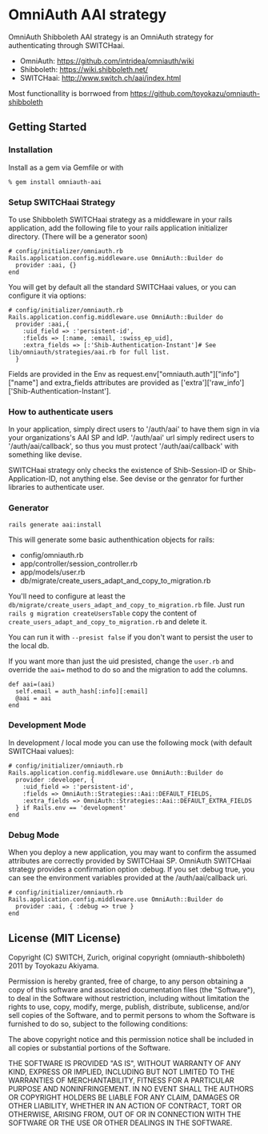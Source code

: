 # OmniAuth AAI strategy

OmniAuth Shibboleth AAI strategy is an OmniAuth strategy for authenticating through SWITCHaai. 

- OmniAuth: https://github.com/intridea/omniauth/wiki
- Shibboleth: https://wiki.shibboleth.net/
- SWITCHaai: http://www.switch.ch/aai/index.html

Most functionallity is borrwoed from https://github.com/toyokazu/omniauth-shibboleth

## Getting Started

### Installation

Install as a gem via Gemfile or with

    % gem install omniauth-aai

### Setup SWITCHaai Strategy

To use Shibboleth SWITCHaai strategy as a middleware in your rails application, add the following file to your rails application initializer directory. (There will be a generator soon)


    # config/initializer/omniauth.rb
    Rails.application.config.middleware.use OmniAuth::Builder do
      provider :aai, {}
    end

You will get by default all the standard SWITCHaai values, or you can configure it via options:

    # config/initializer/omniauth.rb
    Rails.application.config.middleware.use OmniAuth::Builder do
      provider :aai,{
        :uid_field => :'persistent-id',
        :fields => [:name, :email, :swiss_ep_uid],
        :extra_fields => [:'Shib-Authentication-Instant']# See lib/omniauth/strategies/aai.rb for full list.
      }

Fields are provided in the Env as request.env["omniauth.auth"]["info"]["name"] and extra_fields attributes are provided as ['extra']['raw_info']['Shib-Authentication-Instant'].

### How to authenticate users

In your application, simply direct users to '/auth/aai' to have them sign in via your organizations's AAI SP and IdP. '/auth/aai' url simply redirect users to '/auth/aai/callback', so thus you must protect '/auth/aai/callback' with something like devise.

SWITCHaai strategy only checks the existence of Shib-Session-ID or Shib-Application-ID, not anything else. See devise or the genrator for further libraries to authenticate user.

### Generator

    rails generate aai:install

This will generate some basic authenthication objects for rails: 

* config/omniauth.rb
* app/controller/session_controller.rb
* app/models/user.rb
* db/migrate/create_users_adapt_and_copy_to_migration.rb

You'll need to configure at least the `db/migrate/create_users_adapt_and_copy_to_migration.rb` file. Just run `rails g migration createUsersTable` copy the content of `create_users_adapt_and_copy_to_migration.rb` and delete it. 

You can run it with `--presist false` if you don't want to persist the user to the local db. 

If you want more than just the uid presisted, change the `user.rb` and override the `aai=` method to do so and the migration to add the columns.

    def aai=(aai)
      self.email = auth_hash[:info][:email]
      @aai = aai
    end

### Development Mode

In development / local mode you can use the following mock (with default SWITCHaai values):

    # config/initializer/omniauth.rb
    Rails.application.config.middleware.use OmniAuth::Builder do
      provider :developer, {
        :uid_field => :'persistent-id',
        :fields => OmniAuth::Strategies::Aai::DEFAULT_FIELDS,
        :extra_fields => OmniAuth::Strategies::Aai::DEFAULT_EXTRA_FIELDS
      } if Rails.env == 'development'
    end

### Debug Mode

When you deploy a new application, you may want to confirm the assumed attributes are correctly provided by SWITCHaai SP. OmniAuth SWITCHaai strategy provides a confirmation option :debug. If you set :debug true, you can see the environment variables provided at the /auth/aai/callback uri.

    # config/initializer/omniauth.rb
    Rails.application.config.middleware.use OmniAuth::Builder do
      provider :aai, { :debug => true }
    end

## License (MIT License)

Copyright (C) SWITCH, Zurich, original copyright (omniauth-shibboleth) 2011 by Toyokazu Akiyama.

Permission is hereby granted, free of charge, to any person obtaining a copy
of this software and associated documentation files (the "Software"), to deal
in the Software without restriction, including without limitation the rights
to use, copy, modify, merge, publish, distribute, sublicense, and/or sell
copies of the Software, and to permit persons to whom the Software is
furnished to do so, subject to the following conditions:

The above copyright notice and this permission notice shall be included in
all copies or substantial portions of the Software.

THE SOFTWARE IS PROVIDED "AS IS", WITHOUT WARRANTY OF ANY KIND, EXPRESS OR
IMPLIED, INCLUDING BUT NOT LIMITED TO THE WARRANTIES OF MERCHANTABILITY,
FITNESS FOR A PARTICULAR PURPOSE AND NONINFRINGEMENT. IN NO EVENT SHALL THE
AUTHORS OR COPYRIGHT HOLDERS BE LIABLE FOR ANY CLAIM, DAMAGES OR OTHER
LIABILITY, WHETHER IN AN ACTION OF CONTRACT, TORT OR OTHERWISE, ARISING FROM,
OUT OF OR IN CONNECTION WITH THE SOFTWARE OR THE USE OR OTHER DEALINGS IN
THE SOFTWARE.